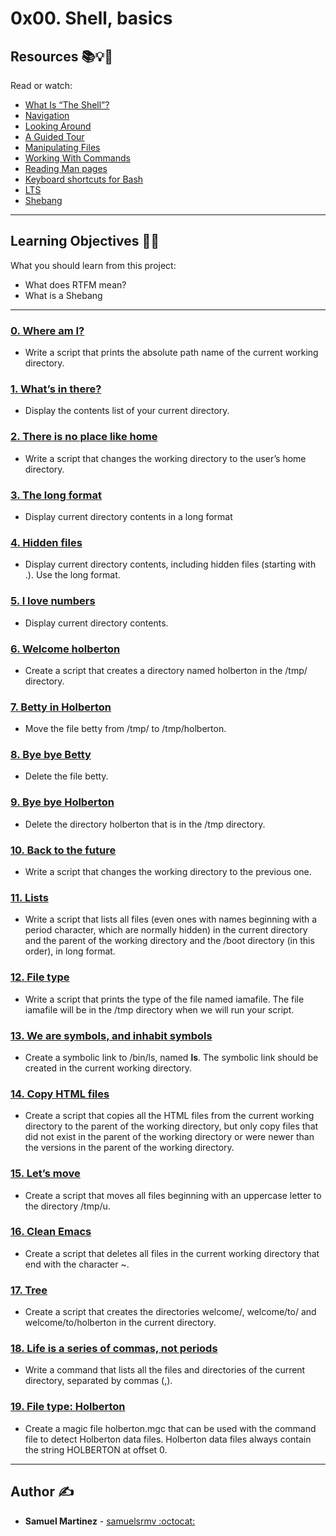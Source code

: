 # 0x00. Shell, basics

## Resources :books::bulb::rocket:
Read or watch:
* [What Is “The Shell”?](https://intranet.hbtn.io/rltoken/pn2_LGNuA1yFY7zy3CQmig)
* [Navigation](https://intranet.hbtn.io/rltoken/Hh8elGgCpj--6othR7S7GQ)
* [Looking Around](https://intranet.hbtn.io/rltoken/84xsZOempqy5I7ZkueeIsg)
* [A Guided Tour](https://intranet.hbtn.io/rltoken/Jp1c4V3hJiGBuVzYCtnQKw)
* [Manipulating Files](https://intranet.hbtn.io/rltoken/wFwFXKQmSpmxYyvHvCIC-Q)
* [Working With Commands](https://intranet.hbtn.io/rltoken/Aq3NVLBhgnQS6NYtHI8i4w)
* [Reading Man pages](https://intranet.hbtn.io/rltoken/RohkjGiQtMHgPfj0N_k1Bw)
* [Keyboard shortcuts for Bash](https://intranet.hbtn.io/rltoken/0HvJ2B_wSl6Oyshcn-OHrg)
* [LTS](https://wiki.ubuntu.com/LTS)
* [Shebang](https://intranet.hbtn.io/rltoken/ketzZf-802Fb-mSGkyPa4w)

---
## Learning Objectives :man_technologist:
What you should learn from this project:

* What does RTFM mean?
* What is a Shebang

---

### [0. Where am I?](./0-current_working_directory)
* Write a script that prints the absolute path name of the current working directory.


### [1. What’s in there?](./1-listit)
* Display the contents list of your current directory.


### [2. There is no place like home](./2-bring_me_home)
* Write a script that changes the working directory to the user’s home directory.


### [3. The long format](./3-listfiles)
* Display current directory contents in a long format


### [4. Hidden files](./4-listmorefiles)
* Display current directory contents, including hidden files (starting with .). Use the long format.


### [5. I love numbers](./5-listfilesdigitonly)
* Display current directory contents.


### [6. Welcome holberton](./6-firstdirectory)
* Create a script that creates a directory named holberton in the /tmp/ directory.


### [7. Betty in Holberton](./7-movethatfile)
* Move the file betty from /tmp/ to /tmp/holberton.


### [8. Bye bye Betty](./8-firstdelete)
* Delete the file betty.


### [9. Bye bye Holberton](./9-firstdirdeletion)
* Delete the directory holberton that is in the /tmp directory.


### [10. Back to the future](./10-back)
* Write a script that changes the working directory to the previous one.


### [11. Lists](./11-lists)
* Write a script that lists all files (even ones with names beginning with a period character, which are normally hidden) in the current directory and the parent of the working directory and the /boot directory (in this order), in long format.


### [12. File type](./12-file_type)
* Write a script that prints the type of the file named iamafile. The file iamafile will be in the /tmp directory when we will run your script.


### [13. We are symbols, and inhabit symbols](./13-symbolic_link)
* Create a symbolic link to /bin/ls, named __ls__.
The symbolic link should be created in the current working directory. 


### [14. Copy HTML files](./14-copy_html)
* Create a script that copies all the HTML files from the current working directory to the parent of the working directory, but only copy files that did not exist in the parent of the working directory or were newer than the versions in the parent of the working directory.


### [15. Let’s move](./15-lets_move)
* Create a script that moves all files beginning with an uppercase letter to the directory /tmp/u.


### [16. Clean Emacs](./16-clean_emacs)
* Create a script that deletes all files in the current working directory that end with the character ~.


### [17. Tree](./17-tree)
* Create a script that creates the directories welcome/, welcome/to/ and welcome/to/holberton in the current directory.


### [18. Life is a series of commas, not periods](./18-commas)
* Write a command that lists all the files and directories of the current directory, separated by commas (,).


### [19. File type: Holberton](./holberton.mgc)
* Create a magic file holberton.mgc that can be used with the command file to detect Holberton data files. Holberton data files always contain the string HOLBERTON at offset 0.

---

## Author :writing_hand:
* **Samuel Martinez** - [samuelsrmv :octocat:](https://github.com/samuelsrmv)